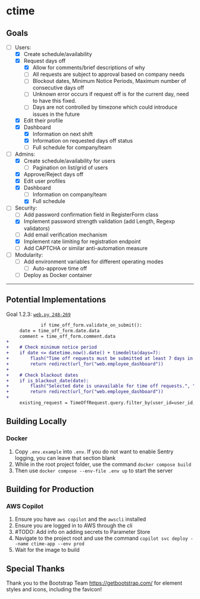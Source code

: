 # ctime

## Goals

- [ ] Users:
  - [x] Create schedule/availability
  - [x] Request days off
    - [x] Allow for comments/brief descriptions of why
    - [ ] All requests are subject to approval based on company needs
    - [ ] Blockout dates, Minimum Notice Periods, Maximum number of consecutive days off
    - [ ] Unknown error occurs if request off is for the current day, need to have this fixed.
    - [ ] Days are not controlled by timezone which could introduce issues in the future
  - [x] Edit their profile
  - [x] Dashboard
    - [x] Information on next shift
    - [x] Information on requested days off status
    - [ ] Full schedule for company/team
- [ ] Admins:
  - [x] Create schedule/availability for users
    - [ ] Pagination on list/grid of users
  - [x] Approve/Reject days off
  - [x] Edit user profiles
  - [x] Dashboard
    - [ ] Information on company/team
    - [x] Full schedule
- [ ] Security:
  - [ ] Add password confirmation field in RegisterForm class
  - [x] Implement password strength validation (add Length, Regexp validators)
  - [ ] Add email verification mechanism
  - [x] Implement rate limiting for registration endpoint
  - [ ] Add CAPTCHA or similar anti-automation measure
- [ ] Modularity:
  - [ ] Add environment variables for different operating modes
    - [ ] Auto-approve time off
  - [ ] Deploy as Docker container

---

## Potential Implementations

Goal 1.2.3:
[`web.py 248-269`](https://github.com/soarn/ctime/pull/1#pullrequestreview-2585551426)

```diff
             if time_off_form.validate_on_submit():
     date = time_off_form.date.data
     comment = time_off_form.comment.data
+    
+    # Check minimum notice period
+    if date <= datetime.now().date() + timedelta(days=7):
+        flash("Time off requests must be submitted at least 7 days in advance.", "warning")
+        return redirect(url_for("web.employee_dashboard"))
+    
+    # Check blackout dates
+    if is_blackout_date(date):
+        flash("Selected date is unavailable for time off requests.", "warning")
+        return redirect(url_for("web.employee_dashboard"))
+    
     existing_request = TimeOffRequest.query.filter_by(user_id=user_id, date=date).first()
```

## Building Locally

### Docker

1. Copy `.env.example` into `.env`.
   If you do not want to enable Sentry logging, you can leave that section blank
2. While in the root project folder, use the command `docker compose build`
3. Then use `docker compose --env-file .env up` to start the server

## Building for Production

### AWS Copilot

1. Ensure you have `aws copilot` and the `awscli` installed
2. Ensure you are logged in to AWS through the cli
3. #TODO: Add info on adding secrets to Parameter Store
4. Navigate to the project root and use the command `copilot svc deploy --name ctime-app --env prod`
5. Wait for the image to build

## Special Thanks

Thank you to the Bootstrap Team <https://getbootstrap.com/> for element styles and icons, including the favicon!
